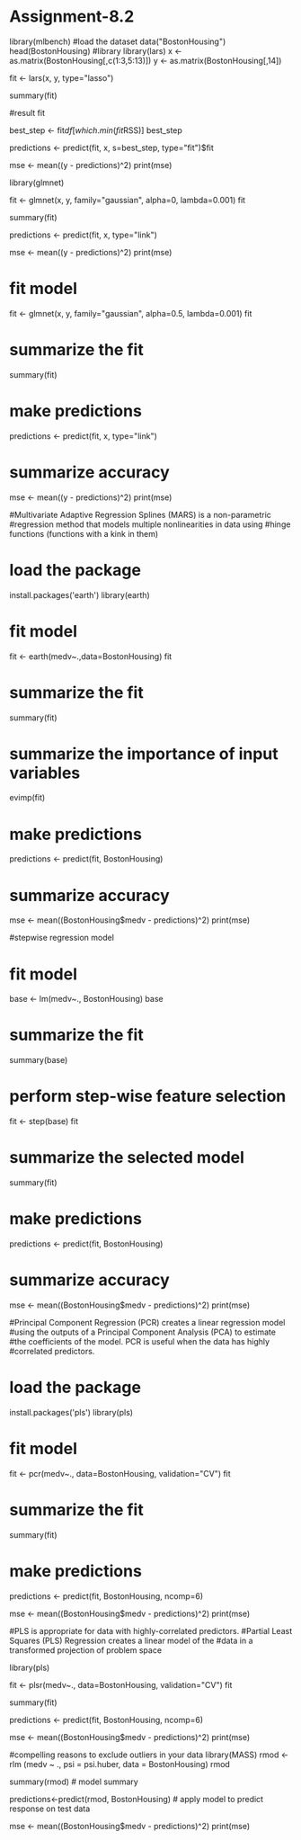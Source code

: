 # Assignment-8.2
library(mlbench)
#load the dataset
data("BostonHousing")
head(BostonHousing)
#library
library(lars)
x <- as.matrix(BostonHousing[,c(1:3,5:13)])
y <- as.matrix(BostonHousing[,14])

fit <- lars(x, y, type="lasso")

summary(fit)

#result
fit

best_step <- fit$df[which.min(fit$RSS)]
best_step

predictions <- predict(fit, x, s=best_step, type="fit")$fit

mse <- mean((y - predictions)^2)
print(mse)


library(glmnet)


fit <- glmnet(x, y, family="gaussian", alpha=0, lambda=0.001)
fit

summary(fit)

predictions <- predict(fit, x, type="link")

mse <- mean((y - predictions)^2)
print(mse)


# fit model
fit <- glmnet(x, y, family="gaussian", alpha=0.5, lambda=0.001)
fit
# summarize the fit
summary(fit)
# make predictions
predictions <- predict(fit, x, type="link")
# summarize accuracy
mse <- mean((y - predictions)^2)
print(mse)

#Multivariate Adaptive Regression Splines (MARS) is a non-parametric 
#regression method that models multiple nonlinearities in data using 
#hinge functions (functions with a kink in them)
# load the package
install.packages('earth')
library(earth)

# fit model
fit <- earth(medv~.,data=BostonHousing)
fit
# summarize the fit
summary(fit)
# summarize the importance of input variables
evimp(fit)
# make predictions
predictions <- predict(fit, BostonHousing)
# summarize accuracy
mse <- mean((BostonHousing$medv - predictions)^2)
print(mse)

#stepwise regression model
# fit model
base <- lm(medv~., BostonHousing)
base
# summarize the fit
summary(base)
# perform step-wise feature selection
fit <- step(base)
fit
# summarize the selected model
summary(fit)
# make predictions
predictions <- predict(fit, BostonHousing)
# summarize accuracy
mse <- mean((BostonHousing$medv - predictions)^2)
print(mse)

#Principal Component Regression (PCR) creates a linear regression model 
#using the outputs of a Principal Component Analysis (PCA) to estimate 
#the coefficients of the model. PCR is useful when the data has highly 
#correlated predictors.
# load the package
install.packages('pls')
library(pls)

# fit model
fit <- pcr(medv~., data=BostonHousing, validation="CV")
fit
# summarize the fit
summary(fit)
# make predictions
predictions <- predict(fit, BostonHousing, ncomp=6)

mse <- mean((BostonHousing$medv - predictions)^2)
print(mse)

#PLS is appropriate for data with highly-correlated predictors.
#Partial Least Squares (PLS) Regression creates a linear model of the 
#data in a transformed projection of problem space

library(pls)

fit <- plsr(medv~., data=BostonHousing, validation="CV")
fit

summary(fit)

predictions <- predict(fit, BostonHousing, ncomp=6)

mse <- mean((BostonHousing$medv - predictions)^2)
print(mse)

 
#compelling reasons to exclude outliers in your data
library(MASS)
rmod <- rlm (medv ~ ., psi = psi.huber, data = BostonHousing) 
rmod

summary(rmod) # model summary

predictions<-predict(rmod, BostonHousing) # apply model to predict response on test data


mse <- mean((BostonHousing$medv - predictions)^2)
print(mse)
